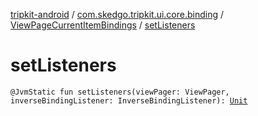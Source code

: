 [tripkit-android](../../index.md) / [com.skedgo.tripkit.ui.core.binding](../index.md) / [ViewPageCurrentItemBindings](index.md) / [setListeners](./set-listeners.md)

# setListeners

`@JvmStatic fun setListeners(viewPager: ViewPager, inverseBindingListener: InverseBindingListener): `[`Unit`](https://kotlinlang.org/api/latest/jvm/stdlib/kotlin/-unit/index.html)